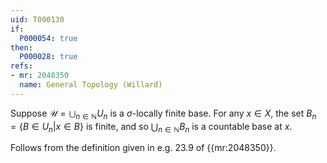 ```yaml
---
uid: T000130
if:
  P000054: true
then:
  P000028: true
refs:
- mr: 2048350
  name: General Topology (Willard)
---
```


Suppose $\mathcal{U} = \bigcup_{n \in \mathbb{N}} U_n$ is a $\sigma$-locally finite base. For any $x \in X$, the set $B_n = \{B \in U_n | x \in B \}$ is finite, and so $\bigcup_{n \in \mathbb{N}} B_n$ is a countable base at $x$.

Follows from the definition given in e.g. 23.9 of {{mr:2048350}}.

